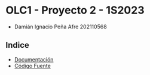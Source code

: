 # OLC1 - Proyecto 2 - 1S2023

- Damián Ignacio Peña Afre 202110568

## Indice

- [Documentación](https://github.com/damianpeaf/OLC1_Proyecto2_202110568/tree/main/docs)
- [Código Fuente](https://github.com/damianpeaf/OLC1_Proyecto2_202110568/tree/main/src)